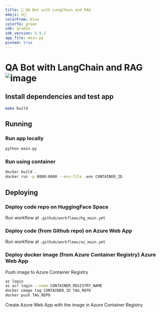 ```yaml
---
title: 🤖 QA Bot with LangChain and RAG
emoji: 🌐🚀
colorFrom: blue
colorTo: green
sdk: gradio
sdk_version: 5.9.1
app_file: main.py
pinned: true
---
```


# QA Bot with LangChain and RAG ![image](https://github.com/user-attachments/assets/2773b8f7-5fda-408c-ad20-6585bea730b8)

## Install dependencies and test app
```bash
make build
```

## Running

### Run app locally
```python
python main.py
```

### Run using container
```bash
docker build .
docker run -p 8080:8080 --env-file .env CONTAINER_ID
```

## Deploying

### Deploy code repo on HuggingFace Space
Run workflow at ```.github/workflows/hg_main.yml```

### Deploy code (from Github repo) on Azure Web App
Run workflow at ```.github/workflows/az_main.yml```

### Deploy docker image (from Azure Container Registry) Azure Web App

Push image to Azure Container Registry
```bash
az login
az acr login --name CONTAINER_REGISTRY_NAME
docker image tag CONTAINER_ID TAG_REPO
docker push TAG_REPO
```

Create Azure Web App with the image in Azure Container Registry